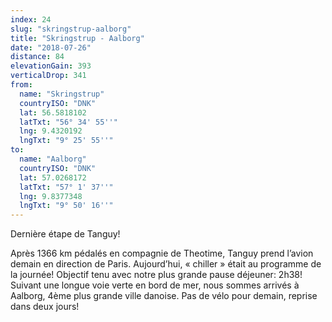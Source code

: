 ```yaml
---
index: 24
slug: "skringstrup-aalborg"
title: "Skringstrup - Aalborg"
date: "2018-07-26"
distance: 84
elevationGain: 393
verticalDrop: 341
from:
  name: "Skringstrup"
  countryISO: "DNK"
  lat: 56.5818102
  latTxt: "56° 34' 55''"
  lng: 9.4320192
  lngTxt: "9° 25' 55''"
to:
  name: "Aalborg"
  countryISO: "DNK"
  lat: 57.0268172
  latTxt: "57° 1' 37''"
  lng: 9.8377348
  lngTxt: "9° 50' 16''"
---
```


Dernière étape de Tanguy!

Après 1366 km pédalés en compagnie de Theotime, Tanguy prend l’avion demain en direction de Paris. Aujourd’hui, « chiller » était au programme de la journée! Objectif tenu avec notre plus grande pause déjeuner: 2h38! Suivant une longue voie verte en bord de mer, nous sommes arrivés à Aalborg, 4ème plus grande ville danoise. Pas de vélo pour demain, reprise dans deux jours!
